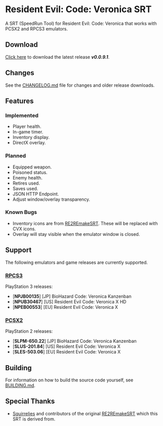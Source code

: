 # Resident Evil: Code: Veronica SRT
A SRT (SpeedRun Tool) for Resident Evil: Code: Veronica that works with PCSX2 and RPCS3 emulators.

## Download

[Click here](https://github.com/kapdap/re-cvx-srt/releases/download/0.0.9.1/re-cvx-srt_v0.0.9.1.zip) to download the latest release ***v0.0.9.1***.

## Changes

See the [CHANGELOG.md](CHANGELOG.md) file for changes and older release downloads.

## Features

### Implemented

* Player health.
* In-game timer.
* Inventory display.
* DirectX overlay.

### Planned

* Equipped weapon.
* Poisoned status.
* Enemy health.
* Retires used.
* Saves used.
* JSON HTTP Endpoint.
* Adjust window/overlay transparency.

### Known Bugs

* Inventory icons are from [RE2REmakeSRT](https://github.com/Squirrelies/RE2REmakeSRT). These will be replaced with CVX icons.
* Overlay will stay visible when the emulator window is closed.

## Support
The following emulators and game releases are currently supported.

### [RPCS3](https://rpcs3.net/)
PlayStation 3 releases:
  - [**NPJB00135**] [JP] BioHazard Code: Veronica Kanzenban
  - [**NPUB30467**] [US] Resident Evil Code: Veronica X HD
  - [**NPEB00553**] [EU] Resident Evil Code: Veronica X

### [PCSX2](https://pcsx2.net/)
PlayStation 2 releases:
  - [**SLPM-650.22**] [JP] BioHazard Code: Veronica Kanzenban 
  - [**SLUS-201.84**] [US] Resident Evil Code: Veronica X
  - [**SLES-503.06**] [EU] Resident Evil Code: Veronica X

## Building

For information on how to build the source code yourself, see [BUILDING.md](BUILDING.md).

## Special Thanks

* [Squirrelies](https://github.com/Squirrelies) and contributors of the original [RE2REmakeSRT](https://github.com/Squirrelies/RE2REmakeSRT) which this SRT is derived from.
